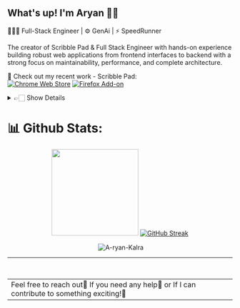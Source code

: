 ## What's up!  I'm Aryan 👋🏻
👩🏻‍💻 Full-Stack Engineer  | ⚙️ GenAi | ⚡ SpeedRunner


<!-- <p align="left"> <img src="https://komarev.com/ghpvc/?username=A-ryan-Kalra&label=Profile%20views&color=0e75b6&style=flat" alt="A-ryan-Kalra" /> </p>
 -->

The creator of Scribble Pad & Full Stack Engineer with hands-on experience building robust web applications from frontend interfaces to backend with a strong focus on maintainability, performance, and complete architecture.

🔗 Check out my recent work - Scribble Pad: <br/>
[![Chrome Web Store](https://img.shields.io/badge/Chrome%20Web%20Store-redirect?style=plastic&logo=googlechrome&logoColor=white&color=4285F4)](https://chromewebstore.google.com/detail/scribble-pad/mjikafmehojamcedemookbjjnhpciehm?utm_source=item-share-cb) [![Firefox Add-on](https://img.shields.io/badge/Firefox%20Add--on-redirect?style=plastic&logo=firefoxbrowser&logoColor=white&color=FF7139)](https://addons.mozilla.org/en-US/firefox/addon/scribble-pad/)



<details>
  <summary> 👉🏻 Show Details</summary>

## 💻  Tech Stacks:

## Programming Languages

![JavaScript](https://img.shields.io/badge/javascript-%23323330.svg?style=plastic&logo=javascript&logoColor=%23F7DF1E) ![TypeScript](https://img.shields.io/badge/typescript-%23007ACC.svg?style=plastic&logo=typescript&logoColor=white) ![Python](https://img.shields.io/badge/python-%23323330?style=plastic&logo=python&logoColor=3776AB)  ![Go](https://img.shields.io/badge/go-%2300ADD8.svg?style=plastic&logo=go&logoColor=white) ![Java](https://img.shields.io/badge/java-%23ED8B00.svg?style=plastic&logo=openjdk&logoColor=white)


## Gen AI

![LangChain](https://img.shields.io/badge/LangChain-%23323330?style=plastic&logo=langchain&logoColor=%1E1F1F) ![LangGraph](https://img.shields.io/badge/LangGraph-%23323330?style=plastic&logo=langgraph&logoColor=%1E1F1F) ![HuggingFace](https://img.shields.io/badge/HuggingFace-%23323330?style=plastic&logo=huggingface&logoColor=%1E1F1F) ![groq](https://img.shields.io/badge/groq-%23ED8B00.svg?style=plastic&logo=groq&logoColor=white)

## Web Technologies
![HTML5](https://img.shields.io/badge/html5-%23E34F26.svg?style=flat&logo=html5&logoColor=white) ![CSS3](https://img.shields.io/badge/css3-%231572B6.svg?style=plastic&logo=css3&logoColor=white) ![GraphQL](https://img.shields.io/badge/-GraphQL-E10098?style=plastic&logo=graphql&logoColor=white) ![Markdown](https://img.shields.io/badge/markdown-%23000000.svg?style=plastic&logo=markdown&logoColor=white) ![Socket.IO](https://img.shields.io/badge/Socket.IO-%23010101.svg?style=plastic&logo=socket.io&logoColor=white)



## Frameworks & Libraries
![React](https://img.shields.io/badge/react-%2320232a.svg?style=plastic&logo=react&logoColor=%2361DAFB) ![Next JS](https://img.shields.io/badge/Next-black?style=plastic&logo=next.js&logoColor=white) ![Express.js](https://img.shields.io/badge/express.js-%23404d59.svg?style=plastic&logo=express&logoColor=%2361DAFB) ![FastAPI](https://img.shields.io/badge/FastAPI-005571?style=plastic&logo=fastapi) ![NestJS](https://img.shields.io/badge/nestjs-%23E0234E.svg?style=plastic&logo=nestjs&logoColor=white)


## Cloud & DevOps
![AWS](https://img.shields.io/badge/AWS-%23FF9900.svg?style=plastic&logo=amazon-aws&logoColor=white) ![Firebase](https://img.shields.io/badge/firebase-%23039BE5.svg?style=plastic&logo=firebase) ![Vercel](https://img.shields.io/badge/vercel-%23000000.svg?style=plastic&logo=vercel&logoColor=white) ![Netlify](https://img.shields.io/badge/netlify-%23000000.svg?style=plastic&logo=netlify&logoColor=#00C7B7) ![Docker](https://img.shields.io/badge/docker-%230db7ed.svg?style=plastic&logo=docker&logoColor=white)

## Databases
![MongoDB](https://img.shields.io/badge/MongoDB-%234ea94b.svg?style=plastic&logo=mongodb&logoColor=white) ![Postgres](https://img.shields.io/badge/postgres-%23316192.svg?style=plastic&logo=postgresql&logoColor=white) ![MySQL](https://img.shields.io/badge/mysql-4479A1.svg?style=plastic&logo=mysql&logoColor=white)

<br/>

</details>



# 📊 Github Stats:

<div align="center">
<img height="194em" src="https://github-readme-stats.vercel.app/api/top-langs/?username=A-ryan-Kalra&layout=compact&langs_count=7&theme=radical"/>
<a href="https://git.io/streak-stats"><img src="https://github-readme-streak-stats.herokuapp.com?user=A-ryan-Kalra&theme=radical" alt="GitHub Streak" /></a>

<p>&nbsp;<img align="center" src="https://github-readme-stats.vercel.app/api?username=A-ryan-Kalra&show_icons=true&locale=en&theme=radical" alt="A-ryan-Kalra" /></p>

</div>
<hr/>
<br/>
<div align="center">
<table><tr><td>Feel free to reach out📣 If you need any help🚨 or If I can contribute to something exciting!🚀</td></tr></table>
</div>


 

 
